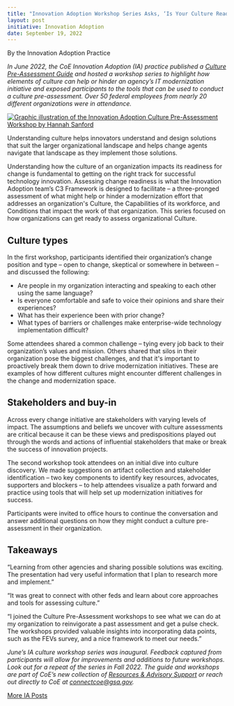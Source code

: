 ```yaml
---
title: "Innovation Adoption Workshop Series Asks, ‘Is Your Culture Ready for Change?’"
layout: post
initiative: Innovation Adoption
date: September 19, 2022
---
```

By the Innovation Adoption Practice 

*In June 2022, the CoE Innovation Adoption (IA) practice published a [Culture Pre-Assessment Guide](https://coe.gsa.gov/docs/CulturePreAssessmentGuide.pdf) and hosted a workshop series to highlight how elements of culture can help or hinder an agency’s IT modernization initiative and exposed participants to the tools that can be used to conduct a culture pre-assessment. Over 50 federal employees from nearly 20 different organizations were in attendance.*

<a href="{{site.baseurl}}/images/IACultureWorkshop.jpg" target="_blank" rel="noopener noreferrer">
<img src="{{site.baseurl}}/images/IACultureWorkshop.jpg" alt="Graphic illustration of the Innovation Adoption Culture Pre-Assessment Workshop by Hannah Sanford"></a>

Understanding culture helps innovators understand and design solutions that suit the larger organizational landscape and helps change agents navigate that landscape as they implement those solutions. 

Understanding how the culture of an organization impacts its readiness for change is fundamental to getting on the right track for successful technology innovation. Assessing change readiness is what the Innovation Adoption team’s C3 Framework is designed to facilitate – a three-pronged assessment of what might help or hinder a modernization effort that addresses  an organization's Culture, the Capabilities of its workforce, and Conditions that impact the work of that organization. This series focused on how organizations can get ready to assess organizational Culture.

<h2>Culture types</h2>
In the first workshop, participants identified their organization’s change position and type – open to change, skeptical or somewhere in between – and discussed the following:

- Are people in my organization interacting and speaking to each other using the same language?
- Is everyone comfortable and safe to voice their opinions and share their experiences?
- What has their experience been with prior change? 
- What types of barriers or challenges make enterprise-wide technology implementation difficult?

Some attendees shared a common challenge – tying every job back to their organization’s values and mission. Others shared that silos in their organization pose the biggest challenges, and that it's important to proactively break them down to drive modernization initiatives. These are examples of how different cultures might encounter different challenges in the change and modernization space. 

<h2>Stakeholders and buy-in</h2>

Across every change initiative are stakeholders with varying levels of impact. The assumptions and beliefs we uncover with culture assessments are critical because it can be these views and predispositions played out through the words and actions of influential stakeholders  that make or break the success of innovation projects. 

The second workshop took attendees on an initial dive into culture discovery. We made suggestions on artifact collection and stakeholder identification – two key components to identify key resources, advocates, supporters and blockers – to help attendees visualize a path forward and practice using tools that will help set up modernization initiatives for success. 

Participants were invited to office hours to continue the conversation and answer additional questions on how they might conduct a culture pre-assessment in their organization. 

<h2>Takeaways</h2>

“Learning from other agencies and sharing possible solutions was exciting. The presentation had very useful information that I plan to research more and implement.”

“It was great to connect with other feds and learn about core approaches and tools for assessing culture.”

“I joined the Culture Pre-Assessment workshops to see what we can do at my organization to reinvigorate a past assessment and get a pulse check. The workshops provided valuable insights into incorporating data points, such as the FEVs survey, and a nice framework to meet our needs.” 

*June’s IA culture workshop series was inaugural. Feedback captured from participants will allow for improvements and additions to future workshops. Look out for a repeat of the series in Fall 2022. The guide and workshops are part of CoE’s new collection of [Resources & Advisory Support](https://coe.gsa.gov/2022/05/20/coe-update-4.html) or reach out directly to CoE at [connectcoe@gsa.gov](mailto:connectcoe@gsa.gov).* 

<a href="{{site.baseurl}}/coe/innovation-adoption.html#coe-updates" class="usa-button">More IA Posts</a>
